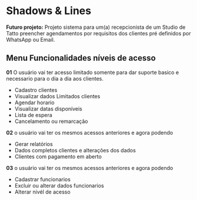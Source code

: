 # Shadows & Lines

**Futuro projeto:**
Projeto sistema para um(a) recepcionista de um Studio de Tatto preencher agendamentos por requisitos dos clientes pré definidos por WhatsApp ou Email.

## Menu Funcionalidades níveis de acesso
**01** O usuário vai ter acesso limitado somente para dar suporte basico e necessario para o dia a dia aos clientes.
- Cadastro clientes
- Visualizar dados Limitados clientes
- Agendar horario
- Visualizar datas disponíveis
- Lista de espera
- Cancelamento ou remarcação
  
**02** o usuário vai ter os mesmos acessos anteriores e agora podendo
- Gerar relatórios
- Dados completos clientes e alterações dos dados
- Clientes com pagamento em aberto

**03** o usuário vai ter os mesmos acessos anteriores e agora podendo
- Cadastrar funcionarios
- Excluir ou alterar dados funcionarios
- Alterar nivél de acesso
